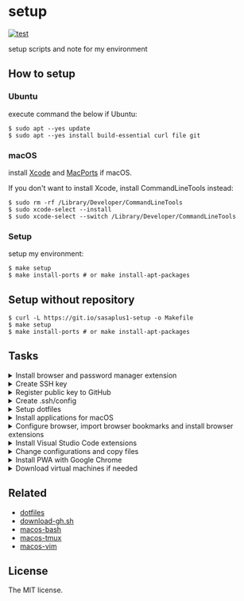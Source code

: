 # setup

[![test](https://github.com/sasaplus1/setup/workflows/test/badge.svg)](https://github.com/sasaplus1/setup/actions?query=workflow%3Atest)

setup scripts and note for my environment

## How to setup

### Ubuntu

execute command the below if Ubuntu:

```console
$ sudo apt --yes update
$ sudo apt --yes install build-essential curl file git
```

### macOS

install [Xcode](https://apps.apple.com/jp/app/xcode/id497799835) and [MacPorts](https://www.macports.org/) if macOS.

If you don't want to install Xcode, install CommandLineTools instead:

```console
$ sudo rm -rf /Library/Developer/CommandLineTools
$ sudo xcode-select --install
$ sudo xcode-select --switch /Library/Developer/CommandLineTools
```

### Setup

setup my environment:

```console
$ make setup
$ make install-ports # or make install-apt-packages
```

## Setup without repository

```console
$ curl -L https://git.io/sasaplus1-setup -o Makefile
$ make setup
$ make install-ports # or make install-apt-packages
```

## Tasks

<details>

<summary>Install browser and password manager extension</summary>

- [ ] [Firefox Developer Edition](https://www.mozilla.org/ja/firefox/developer/)
- Firefox addons
    - [ ] [Bitwarden](https://addons.mozilla.org/ja/firefox/addon/bitwarden-password-manager/)

Download with curl:

```console
$ curl -fsSL 'https://download.mozilla.org/?product=firefox-devedition-latest-ssl&os=osx&lang=ja-JP-mac' -o firefox.dmg
```

</details>

<details>

<summary>Create SSH key</summary>

```console
$ mkdir ~/.ssh
$ chmod 0700 ~/.ssh
$ cd ~/.ssh
$ ssh-keygen -t ed25519 -C 'comment' -f [service]_id_ed25519
```

</details>

<details>

<summary>Register public key to GitHub</summary>

```console
$ gh auth login
$ gh auth refresh -h github.com -s admin:public_key
$ gh ssh-key add -t '[email] / [hostname]' key.pub
```

if you can't use `gh` at this time, use [download-gh.sh](https://github.com/sasaplus1/download-gh.sh).

</details>

<details>

<summary>Create .ssh/config</summary>

```sshconfig
Host github.com
    Compression yes
    HostName github.com
    IdentitiesOnly yes
    IdentityFile ~/.ssh/key
    User git
```

</details>

<details>

<summary>Setup dotfiles</summary>

```console
$ mkdir -p ~/.ghq/github.com/sasaplus1
$ cd $_
$ git clone ssh://git@github.com/sasaplus1/dotfiles.git
$ cd dotfiles
$ less README.md
$ # setup dotfiles
```

</details>

<details>

<summary>Install applications for macOS</summary>

- [ ] [Bitwarden](https://bitwarden.com/)
- [ ] [Docker Desktop](https://www.docker.com/products/docker-desktop)
- [ ] [Google Chrome Canary](https://www.google.com/chrome/canary/)
- [ ] [Google Chrome](https://www.google.com/chrome/)
- [ ] [Kap](https://getkap.co/)
- [ ] [MeetingBar](https://meetingbar.onrender.com/)
- [ ] [Rectangle](https://rectangleapp.com/)
- [ ] [Safari Technology Preview](https://developer.apple.com/safari/technology-preview/)
- [ ] [Simplenote](https://simplenote.com/)
- [ ] [Skitch](https://evernote.com/products/skitch)
- [ ] [Vagrant](https://www.vagrantup.com/)
- [ ] [VirtualBox](https://www.virtualbox.org/)
- [ ] [Visual Studio Code](https://code.visualstudio.com/)
- [ ] [WezTerm](https://wezfurlong.org/wezterm/)

Download Google Chrome with curl:

```console
$ curl -fsSL 'https://dl.google.com/chrome/mac/stable/GGRO/googlechrome.dmg' -o googlechrome.dmg
```

</details>

<details>

<summary>Configure browser, import browser bookmarks and install browser extensions</summary>

- [ ] Firefox configurations
- [ ] Firefox bookmarks
- Firefox extensions
    - [ ] [CopyTabTitleUrl](https://addons.mozilla.org/ja/firefox/addon/copytabtitleurl/)
    - [ ] [Firefox Multi-Account Containers](https://addons.mozilla.org/ja/firefox/addon/multi-account-containers/)
    - [ ] [Mouse Dictionry](https://addons.mozilla.org/ja/firefox/addon/mousedictionary/)
    - [ ] [OctoLinker](https://addons.mozilla.org/ja/firefox/addon/octolinker/)
    - [ ] [Simple Translate](https://addons.mozilla.org/ja/firefox/addon/simple-translate/)
    - [ ] [Switch Container](https://addons.mozilla.org/ja/firefox/addon/switch-container/)
    - [ ] [uBlacklist](https://addons.mozilla.org/ja/firefox/addon/ublacklist/)
        - [ ] [ublacklist-github-translation](https://github.com/arosh/ublacklist-github-translation)
        - [ ] [ublacklist-stackoverflow-translation](https://github.com/arosh/ublacklist-stackoverflow-translation)
        - [ ] [uBlacklist-wiki-copy-sites](https://github.com/HO-0520-IT/uBlacklist-wiki-copy-sites/)
        - [ ] [ublacklist-programming-school](https://github.com/108EAA0A/ublacklist-programming-school)
        - [ ] [ublacklist-company-game-wiki](https://github.com/108EAA0A/ublacklist-company-game-wiki)
- [ ] Chrome configurations
- [ ] Chrome bookmarks
- Chrome extensions
    - [ ] [Bitwarden](https://chrome.google.com/webstore/detail/bitwarden-free-password-m/nngceckbapebfimnlniiiahkandclblb)
    - [ ] [CopyTabTitleUrl](https://chrome.google.com/webstore/detail/copytabtitleurl/lmgbdjfoaihhgdphombpgjpaohjfeapp)
    - [ ] [Google Analytics Debugger](https://chrome.google.com/webstore/detail/google-analytics-debugger/jnkmfdileelhofjcijamephohjechhna)
    - [ ] [ChromeLens](https://chrome.google.com/webstore/detail/chromelens/idikgljglpfilbhaboonnpnnincjhjkd)
    - [ ] [Google 翻訳](https://chrome.google.com/webstore/detail/google-translate/aapbdbdomjkkjkaonfhkkikfgjllcleb)
    - [ ] [LTTM](https://chrome.google.com/webstore/detail/lttm/jdidcgkdggndpodjbipodfefnpgjooeh)
    - [ ] [ModHeader](https://chrome.google.com/webstore/detail/modheader/idgpnmonknjnojddfkpgkljpfnnfcklj)
    - [ ] [OctoLinker](https://chrome.google.com/webstore/detail/octolinker/jlmafbaeoofdegohdhinkhilhclaklkp)
    - [ ] [Proxy Helper](https://chrome.google.com/webstore/detail/proxy-helper/mnloefcpaepkpmhaoipjkpikbnkmbnic)
    - [ ] [Proxy SwitchyOmega](https://chrome.google.com/webstore/detail/proxy-switchyomega/padekgcemlokbadohgkifijomclgjgif)
    - [ ] [React Developer Tools](https://chrome.google.com/webstore/detail/react-developer-tools/fmkadmapgofadopljbjfkapdkoienihi)
    - [ ] [Redux DevTools](https://chrome.google.com/webstore/detail/redux-devtools/lmhkpmbekcpmknklioeibfkpmmfibljd)
    - [ ] [uBlacklist](https://chrome.google.com/webstore/detail/ublacklist/pncfbmialoiaghdehhbnbhkkgmjanfhe)
        - [ ] [ublacklist-github-translation](https://github.com/arosh/ublacklist-github-translation)
        - [ ] [ublacklist-stackoverflow-translation](https://github.com/arosh/ublacklist-stackoverflow-translation)
        - [ ] [uBlacklist-wiki-copy-sites](https://github.com/HO-0520-IT/uBlacklist-wiki-copy-sites/)
        - [ ] [ublacklist-programming-school](https://github.com/108EAA0A/ublacklist-programming-school)
        - [ ] [ublacklist-company-game-wiki](https://github.com/108EAA0A/ublacklist-company-game-wiki)
    - [ ] [Web Vitals](https://chrome.google.com/webstore/detail/web-vitals/ahfhijdlegdabablpippeagghigmibma)

</details>

<details>

<summary>Install Visual Studio Code extensions</summary>

- [ ] [Quit Control for VSCode](https://marketplace.visualstudio.com/items?itemName=artdiniz.quitcontrol-vscode)

</details>

<details>

<summary>Change configurations and copy files</summary>

- [ ] System Preferences
- [ ] Set `キーボード => ユーザ辞書`
- [ ] Copy `~/.ssh/config`
- [ ] Copy `$HOME` files

</details>

<details>

<summary>Install PWA with Google Chrome</summary>

- [Amazon Music](https://music.amazon.co.jp/)
- [Slack](https://slack.com)
- [SoundCloud](https://soundcloud.com/)
- [YouTube Music](https://music.youtube.com/)

</details>

<details>

<summary>Download virtual machines if needed</summary>

- [Virtual Machines](https://developer.microsoft.com/en-us/microsoft-edge/tools/vms/)
    - [(ja)](https://developer.microsoft.com/ja-jp/microsoft-edge/tools/vms/)

</details>

## Related

- [dotfiles](https://github.com/sasaplus1/dotfiles)
- [download-gh.sh](https://github.com/sasaplus1/download-gh.sh)
- [macos-bash](https://github.com/sasaplus1/macos-bash)
- [macos-tmux](https://github.com/sasaplus1/macos-tmux)
- [macos-vim](https://github.com/sasaplus1/macos-vim)

## License

The MIT license.
